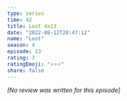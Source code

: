 ```yaml
---
type: series
time: 42
title: Lost 4x13
date: "2022-08-12T20:47:12"
name: "Lost"
season: 4
episode: 13
rating: 3
ratingEmoji: "⭐️⭐️⭐️"
share: false
---
```


*[No review was written for this episode]*